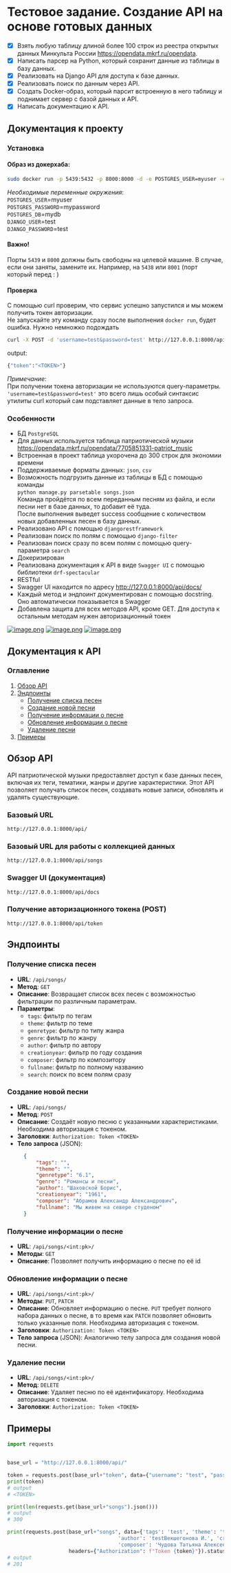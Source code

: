 # Тестовое задание. Создание API на основе готовых данных
- [x] Взять любую таблицу длиной более 100 строк из реестра открытых данных Минкульта России
https://opendata.mkrf.ru/opendata.
- [x] Написать парсер на Python, который сохранит данные из таблицы в базу данных.
- [x] Реализовать на Django API для доступа к базе данных.
- [x] Реализовать поиск по данным через API.
- [x] Создать Docker-образ, который парсит встроенную в него таблицу и поднимает сервер с 
базой данных и API.
- [x] Написать документацию к API.

## Документация к проекту

### Установка

#### Образ из докерхаба: <br>
```bash
sudo docker run -p 5439:5432 -p 8000:8000 -d -e POSTGRES_USER=myuser -e POSTGRES_PASSWORD=mypassword -e POSTGRES_DB=mydb -e DJANGO_USER=test -e DJANGO_PASSWORD=test paracosm17/testartlebedev
```
*Необходимые переменные окружения*: <br>
`POSTGRES_USER`=myuser <br>
`POSTGRES_PASSWORD`=mypassword <br>
`POSTGRES_DB`=mydb <br>
`DJANGO_USER`=test <br>
`DJANGO_PASSWORD`=test <br>
#### Важно!
Порты `5439` и `8000` должны быть свободны на целевой машине. В случае, если они заняты, замените их. Например, на `5438` или `8001` (порт который перед : )

#### Проверка
С помощью curl проверим, что сервис успешно запустился и мы можем получить токен авторизации. <br>
Не запускайте эту команду сразу после выполнения `docker run`, будет ошибка. Нужно немножко подождать
```bash
curl -X POST -d 'username=test&password=test' http://127.0.0.1:8000/api/token
```
output:
```bash
{"token":"<TOKEN>"}
```

*Примечание*: <br>
При получении токена авторизации не используются query-параметры. `'username=test&password=test'` это всего лишь особый синтаксис утилиты curl который сам подставляет данные в тело запроса.

### Особенности
   - БД `PostgreSQL`
   - Для данных используется таблица патриотической музыки 
https://opendata.mkrf.ru/opendata/7705851331-patriot_music
   - Встроенная в проект таблица укорочена до 300 строк для экономии времени
   - Поддерживаемые форматы данных: `json`, `csv`
   - Возможность подгрузить данные из таблицы в БД с помощью команды <br>
   ``python manage.py parsetable songs.json`` <br>
   Команда пройдётся по всем переданным песням из файла, и если песни нет в базе данных, то добавит её туда. <br>
   После выполнения выведет success сообщение с количеством новых добавленных песен в базу данных.
   - Реализовано API с помощью `djangorestframework`
   - Реализован поиск по полям с помощью `django-filter`
   - Реализован поиск сразу по всем полям с помощью query-параметра `search`
   - Докеризирован
   - Реализована документация к API в виде `Swagger UI` с помощью библиотеки `drf-spectacular`
   - RESTful
   - Swagger UI находится по адресу http://127.0.0.1:8000/api/docs/
   - Каждый метод и эндпоинт документирован с помощью docstring. Оно автоматически показывается в Swagger
   - Добавлена защита для всех методов API, кроме GET. Для доступа к остальным методам нужен авторизационный токен

[![image.png](https://i.postimg.cc/4xN99yff/image.png)](https://postimg.cc/56TycxQT)
[![image.png](https://i.postimg.cc/W3HvX9rY/image.png)](https://postimg.cc/ftmpbf8Y)
[![image.png](https://i.postimg.cc/s21y7dGG/image.png)](https://postimg.cc/yJqwCGP7)

## Документация к API

### Оглавление
1. [Обзор API](#обзор-api)
2. [Эндпоинты](#эндпоинты)
   - [Получение списка песен](#получение-списка-песен)
   - [Создание новой песни](#создание-новой-песни)
   - [Получение информации о песне](#получение-информации-о-песне)
   - [Обновление информации о песне](#обновление-информации-о-песне)
   - [Удаление песни](#удаление-песни)
3. [Примеры](#примеры)

## Обзор API

API патриотической музыки предоставляет доступ к базе данных песен, включая их теги, тематики, жанры и другие 
характеристики. Этот API позволяет получать список песен, создавать новые записи, обновлять и удалять существующие.

### Базовый URL

```
http://127.0.0.1:8000/api/
```

### Базовый URL для работы с коллекцией данных

```
http://127.0.0.1:8000/api/songs
```

### Swagger UI (документация)

```
http://127.0.0.1:8000/api/docs
```

### Получение авторизационного токена (POST)

```
http://127.0.0.1:8000/api/token
```

## Эндпоинты

### Получение списка песен

- **URL**: `/api/songs/`
- **Метод**: `GET`
- **Описание**: Возвращает список всех песен с возможностью фильтрации по различным параметрам.
- **Параметры**:
  - `tags`: фильтр по тегам
  - `theme`: фильтр по теме
  - `genretype`: фильтр по типу жанра
  - `genre`: фильтр по жанру
  - `author`: фильтр по автору
  - `creationyear`: фильтр по году создания
  - `composer`: фильтр по композитору
  - `fullname`: фильтр по полному названию
  - `search`: поиск по всем полям сразу

### Создание новой песни

- **URL**: `/api/songs/`
- **Метод**: `POST`
- **Описание**: Создаёт новую песню с указанными характеристиками. Необходима авторизация с токеном.
- **Заголовки**: `Authorization: Token <TOKEN>`
- **Тело запроса** (JSON):
  ```json
    {
        "tags": "",
        "theme": "",
        "genretype": "6.1",
        "genre": "Романсы и песни",
        "author": "Шаховской Борис",
        "creationyear": "1961",
        "composer": "Абрамов Александр Александрович",
        "fullname": "Мы живем на севере студеном"
    }
  ```

### Получение информации о песне

- **URL**: `/api/songs/<int:pk>/`
- **Методы**: `GET`
- **Описание**: Позволяет получить информацию о песне по её id

### Обновление информации о песне

- **URL**: `/api/songs/<int:pk>/`
- **Методы**: `PUT`, `PATCH`
- **Описание**: Обновляет информацию о песне. `PUT` требует полного набора данных о песне, в то время как `PATCH` 
позволяет обновить только указанные поля. Необходима авторизация с токеном.
- **Заголовки**: `Authorization: Token <TOKEN>`
- **Тело запроса** (JSON): Аналогично телу запроса для создания новой песни.

### Удаление песни

- **URL**: `/api/songs/<int:pk>/`
- **Метод**: `DELETE`
- **Описание**: Удаляет песню по её идентификатору. Необходима авторизация с токеном.
- **Заголовки**: `Authorization: Token <TOKEN>`


## Примеры
```python
import requests


base_url = "http://127.0.0.1:8000/api/"

token = requests.post(base_url+"token", data={"username": "test", "password": "test"}).json().get("token")
print(token)
# output
# <TOKEN>

print(len(requests.get(base_url+"songs").json()))
# output
# 300

print(requests.post(base_url+"songs", data={'tags': 'test', 'theme': 'test', 'genretype': 'test4.1', 'genre': 'testКантаты',
                                    'author': 'testВекшегонова И.', 'creationyear': '1971',
                                    'composer': 'Чудова Татьяна Алексеевна test', 'fullname': 'Богатыри'},
                    headers={"Authorization": f"Token {token}"}).status_code)
# output
# 201
```
